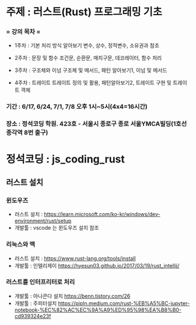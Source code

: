 #  주제 : 러스트(Rust) 프로그래밍 기초

### = 강의 목차 =

- 1주차 : 기본 처리 방식 알아보기 변수, 상수, 정적변수, 소유권과 참조

- 2주차 : 문장 및 함수  조건문, 순환문, 매치구문, 데코레이터, 함수 처리

- 3주차 : 구조체와 이넘  구조체 및 메서드, 패턴 알아보기1, 이넘 및 메서드

- 4주차 :  트레이트  트레이트 정의  및 활용, 패턴알아보기2, 트레이트 구현 및 트레이트 객체



### 기간 : 6/17, 6/24, 7/1, 7/8 오후 1시~5시(4x4=16시간)

### 장소 : 정석코딩 학원. 423호 - 서울시 종로구 종로 서울YMCA빌딩(1호선 종각역 8번 출구)

# 정석코딩 : js_coding_rust


## 러스트 설치 

###  윈도우즈

- 러스트 설치 : https://learn.microsoft.com/ko-kr/windows/dev-environment/rust/setup
- 개발툴 : vscode 는 윈도우즈 설치 참조 

### 리눅스와 맥 
- 러스트 설치 : https://www.rust-lang.org/tools/install
- 개발툴 : 인텔리제이 https://hyesun03.github.io/2017/03/19/rust_intellij/


### 러스트를 인터프리터로 처리
- 개발툴 : 아나콘다 설치  https://benn.tistory.com/26 
- 개발툴 : 주피터설치 https://pipln.medium.com/rust-%EB%A5%BC-jupyter-notebook-%EC%82%AC%EC%9A%A9%ED%95%98%EA%B8%B0-cd939324e23f


  